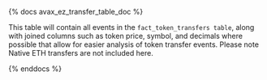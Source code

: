 {% docs avax_ez_transfer_table_doc %}

This table will contain all events in the ```fact_token_transfers table```, along with joined columns such as token price, symbol, and decimals where possible that allow for easier analysis of token transfer events. Please note Native ETH transfers are not included here.

{% enddocs %}